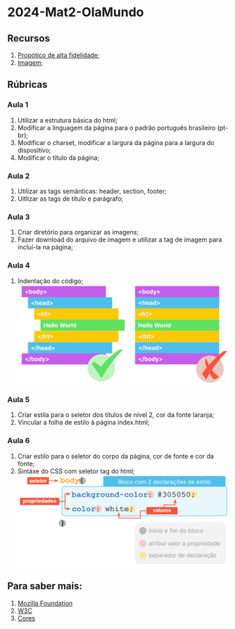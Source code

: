 # 2024-Mat2-OlaMundo

## Recursos

1. [Propótico de alta fidelidade](https://www.figma.com/file/P2RnuaKEOOeQdqXgcqhTzZ/Hello-Word%3A-Minha-primeira-p%C3%A1gina-para-web?type=design&node-id=0-1&mode=design);
1. [Imagem](https://raw.githubusercontent.com/silviosnjr/Hello-World/Aula04Video04/imagem/Ol%C3%A1%20Mundo.png);

## Rúbricas

### Aula 1

1. Utilizar a estrutura básica do html;
1. Modificar a linguagem da página para o padrão português brasileiro (pt-br);
1. Modificar o charset, modificar a largura da página para a largura do dispositivo;
1. Modificar o título da página;

### Aula 2

1. Utilizar as tags semânticas: header, section, footer;
1. Uitlizar as tags de título e parágrafo;

### Aula 3

1. Criar diretório para organizar as imagens;
1. Fazer download do arquivo de imagem e utilizar a tag de imagem para incluí-la na página;

### Aula 4

1. Indentação do código;
![alt](imagens/Aula3.5_img1.png)

### Aula 5

1. Criar estila para o seletor dos títulos de nível 2, cor da fonte laranja;
1. Vincular a folha de estilo à página index.html;

### Aula 6

1. Criar estilo para o seletor do corpo da página, cor de fonte e cor da fonte;
1. Sintáxe do CSS com seletor tag do html;
![Sintáxe do CSS com seletor tag do html;](imagens/Aula4.2-img3.png)

## Para saber mais:

1. [Mozilla Foundation](https://developer.mozilla.org/pt-BR/docs/Web/HTML)
1. [W3C](https://www.w3.org/TR/2011/WD-html5-20110405/)
1. [Cores](https://www.w3schools.com/cssref/css_colors.php)